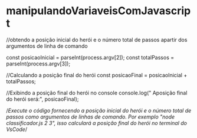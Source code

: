 # manipulandoVariaveisComJavascript
//obtendo a posição inicial do herói e o número total de passos apartir dos argumentos de linha de comando

const posicaoInicial = 
parseInt(process.argv[2]);
const totalPassos =
parseInt(process.argv[3]);

//Calculando a posição final do herói
const posicaoFinal = posicaoInicial + totalPassos;

//Exibindo a posição final do herói no console
console.log(" Aposição final do herói será:", posicaoFinal);

/*Execute o código fornecendo a posição inicial do herói e o número total de passos como argumentos de linhas de comando. Por exemplo "node classificador.js 2 3", isso calculará a posição final do herói no terminal do VsCode*/
